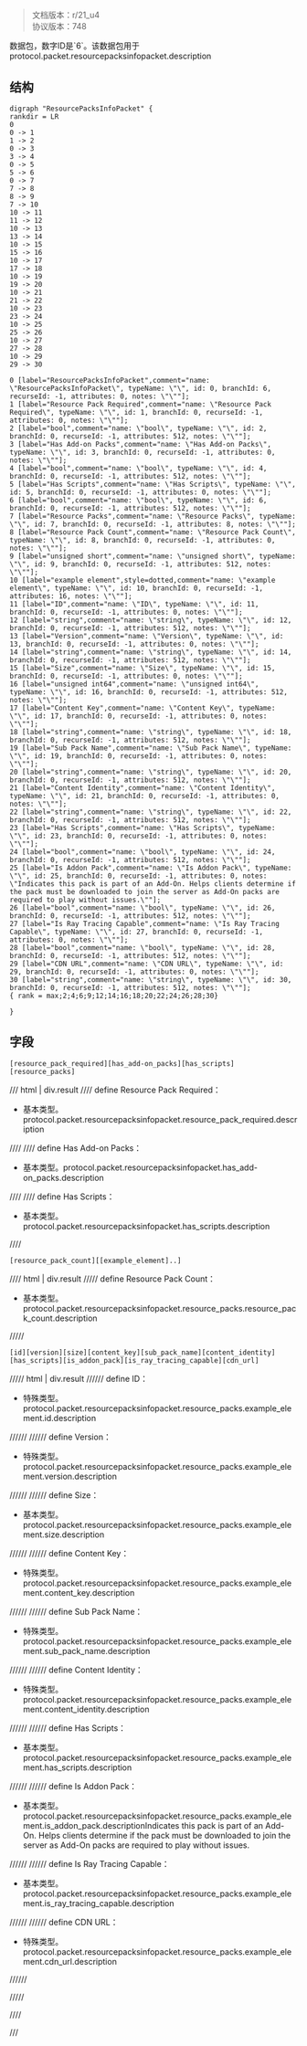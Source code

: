 # <!-- md:samp ResourcePacksInfoPacket -->

> 文档版本：r/21_u4<br/>协议版本：748

<!-- md:samp ResourcePacksInfoPacket -->数据包，数字ID是`6`。该数据包用于protocol.packet.resourcepacksinfopacket.description

## 结构

```viz
digraph "ResourcePacksInfoPacket" {
rankdir = LR
0
0 -> 1
1 -> 2
0 -> 3
3 -> 4
0 -> 5
5 -> 6
0 -> 7
7 -> 8
8 -> 9
7 -> 10
10 -> 11
11 -> 12
10 -> 13
13 -> 14
10 -> 15
15 -> 16
10 -> 17
17 -> 18
10 -> 19
19 -> 20
10 -> 21
21 -> 22
10 -> 23
23 -> 24
10 -> 25
25 -> 26
10 -> 27
27 -> 28
10 -> 29
29 -> 30

0 [label="ResourcePacksInfoPacket",comment="name: \"ResourcePacksInfoPacket\", typeName: \"\", id: 0, branchId: 6, recurseId: -1, attributes: 0, notes: \"\""];
1 [label="Resource Pack Required",comment="name: \"Resource Pack Required\", typeName: \"\", id: 1, branchId: 0, recurseId: -1, attributes: 0, notes: \"\""];
2 [label="bool",comment="name: \"bool\", typeName: \"\", id: 2, branchId: 0, recurseId: -1, attributes: 512, notes: \"\""];
3 [label="Has Add-on Packs",comment="name: \"Has Add-on Packs\", typeName: \"\", id: 3, branchId: 0, recurseId: -1, attributes: 0, notes: \"\""];
4 [label="bool",comment="name: \"bool\", typeName: \"\", id: 4, branchId: 0, recurseId: -1, attributes: 512, notes: \"\""];
5 [label="Has Scripts",comment="name: \"Has Scripts\", typeName: \"\", id: 5, branchId: 0, recurseId: -1, attributes: 0, notes: \"\""];
6 [label="bool",comment="name: \"bool\", typeName: \"\", id: 6, branchId: 0, recurseId: -1, attributes: 512, notes: \"\""];
7 [label="Resource Packs",comment="name: \"Resource Packs\", typeName: \"\", id: 7, branchId: 0, recurseId: -1, attributes: 8, notes: \"\""];
8 [label="Resource Pack Count",comment="name: \"Resource Pack Count\", typeName: \"\", id: 8, branchId: 0, recurseId: -1, attributes: 0, notes: \"\""];
9 [label="unsigned short",comment="name: \"unsigned short\", typeName: \"\", id: 9, branchId: 0, recurseId: -1, attributes: 512, notes: \"\""];
10 [label="example element",style=dotted,comment="name: \"example element\", typeName: \"\", id: 10, branchId: 0, recurseId: -1, attributes: 16, notes: \"\""];
11 [label="ID",comment="name: \"ID\", typeName: \"\", id: 11, branchId: 0, recurseId: -1, attributes: 0, notes: \"\""];
12 [label="string",comment="name: \"string\", typeName: \"\", id: 12, branchId: 0, recurseId: -1, attributes: 512, notes: \"\""];
13 [label="Version",comment="name: \"Version\", typeName: \"\", id: 13, branchId: 0, recurseId: -1, attributes: 0, notes: \"\""];
14 [label="string",comment="name: \"string\", typeName: \"\", id: 14, branchId: 0, recurseId: -1, attributes: 512, notes: \"\""];
15 [label="Size",comment="name: \"Size\", typeName: \"\", id: 15, branchId: 0, recurseId: -1, attributes: 0, notes: \"\""];
16 [label="unsigned int64",comment="name: \"unsigned int64\", typeName: \"\", id: 16, branchId: 0, recurseId: -1, attributes: 512, notes: \"\""];
17 [label="Content Key",comment="name: \"Content Key\", typeName: \"\", id: 17, branchId: 0, recurseId: -1, attributes: 0, notes: \"\""];
18 [label="string",comment="name: \"string\", typeName: \"\", id: 18, branchId: 0, recurseId: -1, attributes: 512, notes: \"\""];
19 [label="Sub Pack Name",comment="name: \"Sub Pack Name\", typeName: \"\", id: 19, branchId: 0, recurseId: -1, attributes: 0, notes: \"\""];
20 [label="string",comment="name: \"string\", typeName: \"\", id: 20, branchId: 0, recurseId: -1, attributes: 512, notes: \"\""];
21 [label="Content Identity",comment="name: \"Content Identity\", typeName: \"\", id: 21, branchId: 0, recurseId: -1, attributes: 0, notes: \"\""];
22 [label="string",comment="name: \"string\", typeName: \"\", id: 22, branchId: 0, recurseId: -1, attributes: 512, notes: \"\""];
23 [label="Has Scripts",comment="name: \"Has Scripts\", typeName: \"\", id: 23, branchId: 0, recurseId: -1, attributes: 0, notes: \"\""];
24 [label="bool",comment="name: \"bool\", typeName: \"\", id: 24, branchId: 0, recurseId: -1, attributes: 512, notes: \"\""];
25 [label="Is Addon Pack",comment="name: \"Is Addon Pack\", typeName: \"\", id: 25, branchId: 0, recurseId: -1, attributes: 0, notes: \"Indicates this pack is part of an Add-On. Helps clients determine if the pack must be downloaded to join the server as Add-On packs are required to play without issues.\""];
26 [label="bool",comment="name: \"bool\", typeName: \"\", id: 26, branchId: 0, recurseId: -1, attributes: 512, notes: \"\""];
27 [label="Is Ray Tracing Capable",comment="name: \"Is Ray Tracing Capable\", typeName: \"\", id: 27, branchId: 0, recurseId: -1, attributes: 0, notes: \"\""];
28 [label="bool",comment="name: \"bool\", typeName: \"\", id: 28, branchId: 0, recurseId: -1, attributes: 512, notes: \"\""];
29 [label="CDN URL",comment="name: \"CDN URL\", typeName: \"\", id: 29, branchId: 0, recurseId: -1, attributes: 0, notes: \"\""];
30 [label="string",comment="name: \"string\", typeName: \"\", id: 30, branchId: 0, recurseId: -1, attributes: 512, notes: \"\""];
{ rank = max;2;4;6;9;12;14;16;18;20;22;24;26;28;30}

}

```

## 字段

```title='ResourcePacksInfoPacket'
[resource_pack_required][has_add-on_packs][has_scripts][resource_packs]
```

/// html | div.result
//// define
Resource Pack Required：<!-- md:samp bool -->

- 基本类型。protocol.packet.resourcepacksinfopacket.resource_pack_required.description


////
//// define
Has Add-on Packs：<!-- md:samp bool -->

- 基本类型。protocol.packet.resourcepacksinfopacket.has_add-on_packs.description


////
//// define
Has Scripts：<!-- md:samp bool -->

- 基本类型。protocol.packet.resourcepacksinfopacket.has_scripts.description


////
```title='Resource Packs'
[resource_pack_count][[example_element]..]
```

//// html | div.result
///// define
Resource Pack Count：<!-- md:samp unsigned short -->

- 基本类型。protocol.packet.resourcepacksinfopacket.resource_packs.resource_pack_count.description


/////
```title='示例元素'
[id][version][size][content_key][sub_pack_name][content_identity][has_scripts][is_addon_pack][is_ray_tracing_capable][cdn_url]
```

///// html | div.result
////// define
ID：[<!-- md:samp string -->](../types/string.md)

- 特殊类型。protocol.packet.resourcepacksinfopacket.resource_packs.example_element.id.description


//////
////// define
Version：[<!-- md:samp string -->](../types/string.md)

- 特殊类型。protocol.packet.resourcepacksinfopacket.resource_packs.example_element.version.description


//////
////// define
Size：<!-- md:samp unsigned int64 -->

- 基本类型。protocol.packet.resourcepacksinfopacket.resource_packs.example_element.size.description


//////
////// define
Content Key：[<!-- md:samp string -->](../types/string.md)

- 特殊类型。protocol.packet.resourcepacksinfopacket.resource_packs.example_element.content_key.description


//////
////// define
Sub Pack Name：[<!-- md:samp string -->](../types/string.md)

- 特殊类型。protocol.packet.resourcepacksinfopacket.resource_packs.example_element.sub_pack_name.description


//////
////// define
Content Identity：[<!-- md:samp string -->](../types/string.md)

- 特殊类型。protocol.packet.resourcepacksinfopacket.resource_packs.example_element.content_identity.description


//////
////// define
Has Scripts：<!-- md:samp bool -->

- 基本类型。protocol.packet.resourcepacksinfopacket.resource_packs.example_element.has_scripts.description


//////
////// define
Is Addon Pack：<!-- md:samp bool -->

- 基本类型。protocol.packet.resourcepacksinfopacket.resource_packs.example_element.is_addon_pack.descriptionIndicates this pack is part of an Add-On. Helps clients determine if the pack must be downloaded to join the server as Add-On packs are required to play without issues.


//////
////// define
Is Ray Tracing Capable：<!-- md:samp bool -->

- 基本类型。protocol.packet.resourcepacksinfopacket.resource_packs.example_element.is_ray_tracing_capable.description


//////
////// define
CDN URL：[<!-- md:samp string -->](../types/string.md)

- 特殊类型。protocol.packet.resourcepacksinfopacket.resource_packs.example_element.cdn_url.description


//////

/////

////

///

